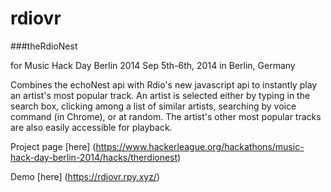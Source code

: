 # rdiovr

###theRdioNest 

for Music Hack Day Berlin 2014 Sep 5th-6th, 2014 in Berlin, Germany

Combines the echoNest api with Rdio's new javascript api to instantly play an artist's most popular track. 
An artist is selected either by typing in the search box, clicking among a list of similar artists, searching by 
voice command (in Chrome), or at random. The artist's other most popular tracks are also easily accessible for playback.

Project page [here] (https://www.hackerleague.org/hackathons/music-hack-day-berlin-2014/hacks/therdionest)

Demo [here] (https://rdiovr.rpy.xyz/)
